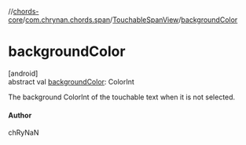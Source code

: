 //[chords-core](../../../index.md)/[com.chrynan.chords.span](../index.md)/[TouchableSpanView](index.md)/[backgroundColor](background-color.md)

# backgroundColor

[android]\
abstract val [backgroundColor](background-color.md): ColorInt

The background ColorInt of the touchable text when it is not selected.

#### Author

chRyNaN
